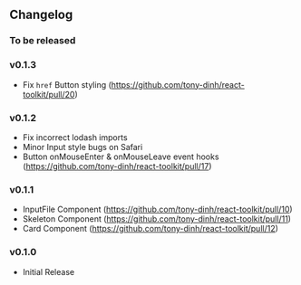## Changelog

### To be released

### v0.1.3
- Fix `href` Button styling (https://github.com/tony-dinh/react-toolkit/pull/20)

### v0.1.2
- Fix incorrect lodash imports
- Minor Input style bugs on Safari
- Button onMouseEnter & onMouseLeave event hooks (https://github.com/tony-dinh/react-toolkit/pull/17)

### v0.1.1
- InputFile Component (https://github.com/tony-dinh/react-toolkit/pull/10)
- Skeleton Component (https://github.com/tony-dinh/react-toolkit/pull/11)
- Card Component (https://github.com/tony-dinh/react-toolkit/pull/12)

### v0.1.0
- Initial Release